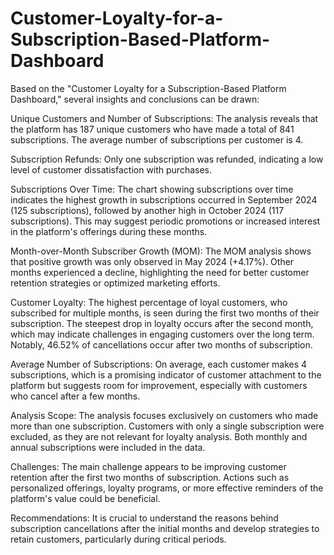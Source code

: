 # Customer-Loyalty-for-a-Subscription-Based-Platform-Dashboard

Based on the "Customer Loyalty for a Subscription-Based Platform Dashboard," several insights and conclusions can be drawn:

Unique Customers and Number of Subscriptions: The analysis reveals that the platform has 187 unique customers 
who have made a total of 841 subscriptions. 
The average number of subscriptions per customer is 4.

Subscription Refunds: Only one subscription was refunded, indicating a low level of customer dissatisfaction with purchases.

Subscriptions Over Time: The chart showing subscriptions over time indicates the highest growth in subscriptions 
occurred in September 2024 (125 subscriptions), followed by another high in October 2024 (117 subscriptions). 
This may suggest periodic promotions or increased interest in the platform's offerings during these months.

Month-over-Month Subscriber Growth (MOM): The MOM analysis shows that positive growth was only observed in May 2024 (+4.17%). 
Other months experienced a decline, highlighting the need for better customer retention strategies or optimized marketing efforts.

Customer Loyalty: The highest percentage of loyal customers, who subscribed for multiple months, 
is seen during the first two months of their subscription. The steepest drop in loyalty occurs after the second month, 
which may indicate challenges in engaging customers over the long term. Notably, 46.52% of cancellations occur after two months of subscription.

Average Number of Subscriptions: On average, each customer makes 4 subscriptions, 
which is a promising indicator of customer attachment to the platform but suggests room for improvement, 
especially with customers who cancel after a few months.

Analysis Scope: The analysis focuses exclusively on customers who made more than one subscription. 
Customers with only a single subscription were excluded, as they are not relevant for loyalty analysis. 
Both monthly and annual subscriptions were included in the data.

Challenges: The main challenge appears to be improving customer retention after the first two months of subscription. 
Actions such as personalized offerings, loyalty programs, or more effective reminders of the platform's value could be beneficial.

Recommendations: It is crucial to understand the reasons behind subscription cancellations 
after the initial months and develop strategies to retain customers, particularly during critical periods.

